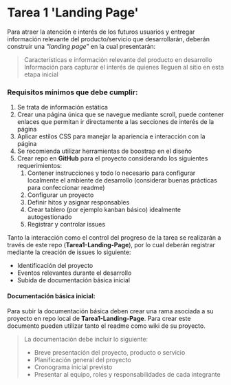 # Tarea 1 'Landing Page'

Para atraer la atención e interés de los futuros usuarios y entregar información relevante del producto/servicio que desarrollarán, deberán construir una “*landing page*” en la cual presentarán:
>Características e información relevante del producto en desarrollo <br>
>Información para capturar el interés de quienes lleguen al sitio en esta etapa inicial

### Requisitos mínimos que debe cumplir:
1. Se trata de información estática
2. Crear una página única que se navegue mediante scroll, puede contener enlaces que permitan ir directamente a las secciones de interés de la página
3. Aplicar estilos CSS para manejar la apariencia e interacción con la página
4. Se recomienda utilizar herramientas de boostrap en el diseño
5. Crear repo en **GitHub** para el proyecto considerando los siguientes requerimientos:
   1. Contener instrucciones y todo lo necesario para configurar localmente el ambiente de desarrollo (considerar buenas prácticas para confeccionar readme)
   2. Configurar un proyecto
   3. Definir hitos y asignar responsables
   4. Crear tablero (por ejemplo kanban básico) idealmente autogestionado
   5. Registrar y controlar issues

Tanto la interacción como el control del progreso de la tarea se realizarán a través de este repo (__Tarea1-Landing-Page__), por lo cual deberán registrar mediante la creación de issues lo siguiente:<br>
* Identificación del proyecto<br>
* Eventos relevantes durante el desarrollo<br>
* Subida de documentación básica inicial 

#### Documentación básica inicial:
Para subir la documentación básica deben crear una rama asociada a su proyecto en repo local de **Tarea1-Landing-Page**. Para crear este documento pueden utilizar tanto el readme como wiki de su proyecto.<br> 
>La documentación debe incluir lo siguiente:<br>
>* Breve presentación del proyecto, producto o servicio<br>
>* Planificación general del proyecto<br>
>* Cronograma inicial previsto<br>
>* Presentar al equipo, roles y responsabilidades de cada integrante<br>

